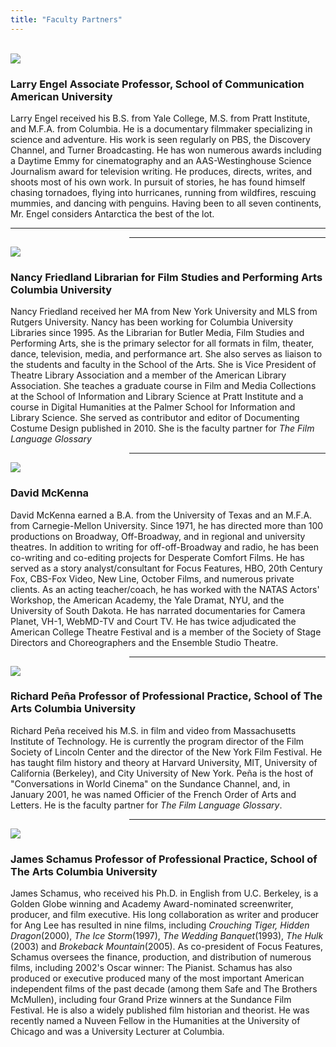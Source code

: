 ```yaml
---
title: "Faculty Partners"
---
```

<br />

<div class="bio-set clearfix">
    <div class="photo"><img src="/img/bios/bio-engel.png" /></div>
    <div class="data">
        <h3>
            <span class="name">Larry Engel</span>
            <span class="title">Associate Professor, School of Communication</span>
            <span class="location">American University</span>
        </h3>
         <div class="text">Larry Engel received his B.S. from Yale College, M.S. from Pratt Institute, and M.F.A. from Columbia. He is a documentary filmmaker specializing in science and adventure. His work is seen regularly on PBS, the Discovery Channel, and Turner Broadcasting. He has won numerous awards including a Daytime Emmy for cinematography and an AAS-Westinghouse Science Journalism award for television writing. He produces, directs, writes, and shoots most of his own work. In pursuit of stories, he has found himself chasing tornadoes, flying into hurricanes, running from wildfires, rescuing mummies, and dancing with penguins. Having been to all seven continents, Mr. Engel considers Antarctica the best of the lot.</div>
    </div>
</div>
<hr class="right clearfix visible-xs" />
<hr class="right clearfix hidden-xs" style="margin-left: 190px;" />
<div class="bio-set clearfix">
    <div class="photo"><img src="/img/bios/bio-friedland.png" /></div>
    <div class="data">
        <h3>
            <span class="name">Nancy Friedland</span>
            <span class="title">Librarian for Film Studies and Performing Arts</span>
            <span class="location">Columbia University</span>
        </h3>
         <div class="text">Nancy Friedland received her MA from New York University and MLS from Rutgers University. Nancy has been working for Columbia University Libraries since 1995. As the Librarian for Butler Media, Film Studies and Performing Arts, she is the primary selector for all formats in film, theater, dance, television, media, and performance art. She also serves as liaison to the students and faculty in the School of the Arts. She is Vice President of Theatre Library Association and a member of the American Library Association. She teaches a graduate course in Film and Media Collections at the School of Information and Library Science at Pratt Institute and a course in Digital Humanities at the Palmer School for Information and Library Science. She served as contributor and editor of Documenting Costume Design published in 2010.  She is the faculty partner for <i>The Film Language Glossary</i></div>
    </div>
</div>
<hr class="right clearfix" style="margin-left: 190px;" />
<div class="bio-set clearfix">
    <div class="photo"><img src="/img/bios/bio-mckenna.png" /></div>
    <div class="data">
        <h3>
            <span class="name">David McKenna</span>
        </h3>
         <div class="text">David McKenna earned a B.A. from the University of Texas and an M.F.A. from Carnegie-Mellon University. Since 1971, he has directed more than 100 productions on Broadway, Off-Broadway, and in regional and university theatres. In addition to writing for off-off-Broadway and radio, he has been co-writing and co-editing projects for Desperate Comfort Films. He has served as a story analyst/consultant for Focus Features, HBO, 20th Century Fox, CBS-Fox Video, New Line, October Films, and numerous private clients. As an acting teacher/coach, he has worked with the NATAS Actors' Workshop, the American Academy, the Yale Dramat, NYU, and the University of South Dakota. He has narrated documentaries for Camera Planet, VH-1, WebMD-TV and Court TV. He has twice adjudicated the American College Theatre Festival and is a member of the Society of Stage Directors and Choreographers and the Ensemble Studio Theatre.</div>
    </div>
</div>
<hr class="right clearfix" style="margin-left: 190px;" />
<div class="bio-set clearfix">
    <div class="photo"><img src="/img/bios/bio-pena.png" /></div>
    <div class="data">
        <h3>
            <span class="name">Richard Pe&ntilde;a</span>
            <span class="title">Professor of Professional Practice, School of The Arts</span>
            <span class="location">Columbia University</span>
        </h3>
         <div class="text">Richard Pe&ntilde;a received his M.S. in film and video from Massachusetts Institute of Technology. He is currently the program director of the Film Society of Lincoln Center and the director of the New York Film Festival. He has taught film history and theory at Harvard University, MIT, University of California (Berkeley), and City University of New York. Pe&ntilde;a is the host of "Conversations in World Cinema" on the Sundance Channel, and, in January 2001, he was named Officier of the French Order of Arts and Letters.  He is the faculty partner for  <i>The Film Language Glossary</i>.</div>
    </div>
</div>
<hr class="right clearfix" style="margin-left: 190px;" />
<div class="bio-set clearfix">
    <div class="photo"><img src="/img/bios/bio-schamus.png" /></div>
    <div class="data">
        <h3>
            <span class="name">James Schamus</span>
            <span class="title">Professor of Professional Practice, School of The Arts</span>
            <span class="location">Columbia University</span>
        </h3>
         <div class="text">James Schamus, who received his Ph.D. in English from U.C. Berkeley, is a Golden Globe winning and Academy Award-nominated screenwriter, producer, and film executive. His long collaboration as writer and producer for Ang Lee has resulted in nine films, including <i>Crouching Tiger, Hidden Dragon</i>(2000), <i>The Ice Storm</i>(1997), <i>The Wedding Banquet</i>(1993), <i>The Hulk</i> (2003)  and <i>Brokeback Mountain</i>(2005).  As co-president of Focus Features, Schamus oversees the finance, production, and distribution of numerous films, including 2002's Oscar winner: The Pianist. Schamus has also produced or executive produced many of the most important American independent films of the past decade (among them Safe and The Brothers McMullen), including four Grand Prize winners at the Sundance Film Festival. He is also a widely published film historian and theorist. He was recently named a Nuveen Fellow in the Humanities at the University of Chicago and was a University Lecturer at Columbia.</div>
    </div>
</div>

